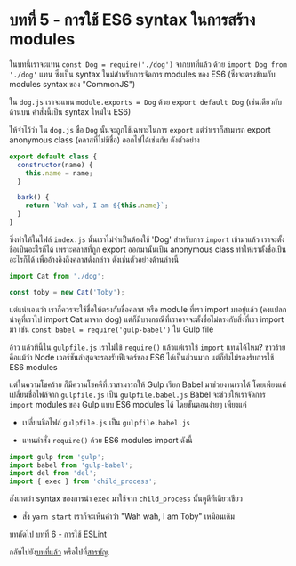 # บทที่ 5 - การใช้ ES6 syntax ในการสร้าง modules

ในบทนี้เราจะแทน `const Dog = require('./dog')` จากบทที่แล้ว ด้วย `import Dog from './dog'` แทน ซึ่งเป็น syntax ใหม่สำหรับการจัดการ modules ของ ES6 (ซึ่งจะตรงข้ามกับ modules syntax ของ "CommonJS")

ใน `dog.js` เราจะแทน `module.exports = Dog` ด้วย `export default Dog` (เช่นเดียวกับด้านบน คำสั่งนี้เป็น syntax ใหม่ใน ES6)

ให้จำไว้ว่า ใน `dog.js` ชื่อ `Dog` นั้นจะถูกใช้เฉพาะในการ `export` แต่ว่าเราก็สามารถ export anonymous class (คลาสที่ไม่มีชื่อ) ออกไปได้เช่นกับ ดังตัวอย่าง

```javascript
export default class {
  constructor(name) {
    this.name = name;
  }

  bark() {
    return `Wah wah, I am ${this.name}`;
  }
}
```

ซึ่งทำให้ในไฟล์ `index.js` นั้นเราไม่จำเป็นต้องใช้ 'Dog' สำหรับการ `import` เข้ามาแล้ว เราจะตั้งชื่อเป็นอะไรก็ได้ เพราะคลาสที่ถูก export ออกมานั้นเป็น anonymous class ทำให้เราตั้งชื่อเป็นอะไรก็ได้ เพื่ออ้างอิงถึงคลาสดังกล่าว ดังเช่นตัวอย่างด้านล่างนี้

```javascript
import Cat from './dog';

const toby = new Cat('Toby');
```

แต่แน่นอนว่า เราก็ควรจะใช้ชื่อให้ตรงกับชื่อคลาส หรือ module ที่เรา import มาอยู่แล้ว (คงแปลกน่าดูที่เราไป import Cat มาจาก dog) แต่ก็มีบางกรณีที่เราอาจจะตั้งชื่อไม่ตรงกับสิ่งที่เรา import มา เช่น `const babel = require('gulp-babel')` ใน Gulp file

อ้าว แล้วทีนี้ใน `gulpfile.js` เราไม่ใช้ `require()` แล้วแต่เราใช้ `import` แทนได้ไหม? ช่าวร้ายคือแม้ว่า Node เวอร์ชันล่าสุดจะรองรับฟีเจอร์ของ ES6 ได้เป็นส่วนมาก แต่ก็ยังไม่รองรับการใช้ ES6 modules

แต่ในความโชคร้าย ก็มีความโชคดีที่เราสามารถให้ Gulp เรียก Babel มาช่วยงานเราได้ โดยเพียงแค่เปลี่ยนชื่อไฟล์จาก `gulpfile.js` เป็น `gulpfile.babel.js` Babel จะช่วยให้เราจัดการ `import` modules ของ Gulp แบบ ES6 modules ได้ โดยขั้นตอนง่ายๆ เพียงแค่

- เปลี่ยนชื่อไฟล์ `gulpfile.js` เป็น `gulpfile.babel.js`

- แทนคำสั่ง `require()` ด้วย ES6 modules import ดังนี้

```javascript
import gulp from 'gulp';
import babel from 'gulp-babel';
import del from 'del';
import { exec } from 'child_process';
```

สังเกตว่า syntax ของการนำ `exec` มาใช้จาก `child_process` นั้นดูดีทีเดียวเชียว

- สั่ง `yarn start` เราก็จะเห็นคำว่า "Wah wah, I am Toby" เหมือนเดิม

บทถัดไป [บทที่ 6 - การใช้ ESLint](/tutorial/6-eslint)

กลับไปยัง[บทที่แล้ว](/tutorial/4-es6-syntax-class) หรือไปที่[สารบัญ](https://github.com/MicroBenz/js-stack-from-scratch#table-of-contents).

